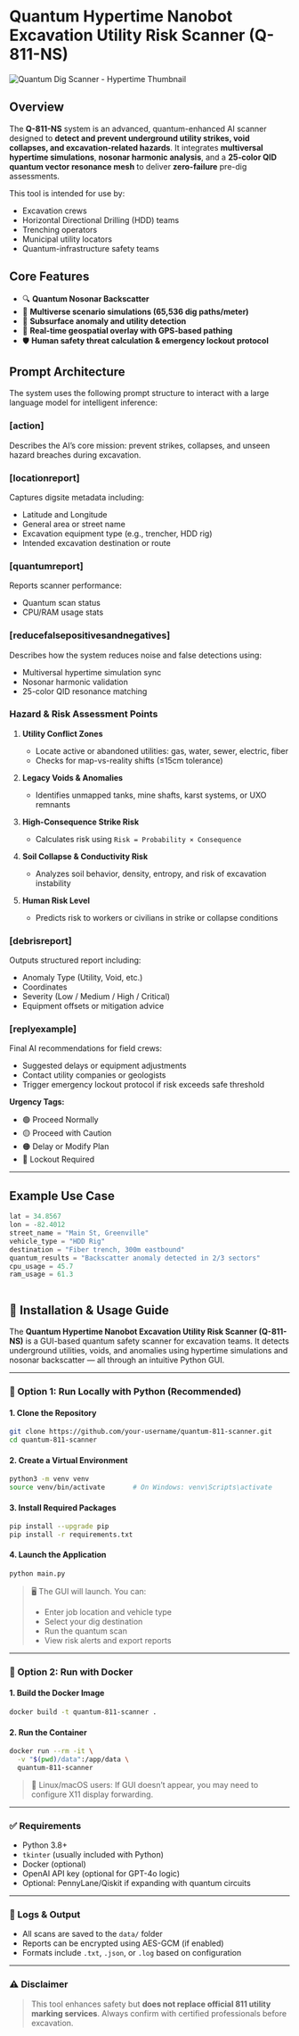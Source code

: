 # Quantum Hypertime Nanobot Excavation Utility Risk Scanner (Q-811-NS)
![Quantum Dig Scanner - Hypertime Thumbnail](https://raw.githubusercontent.com/dosh41126/quantum-dig-scanner/refs/heads/main/dig.png)
## Overview

The **Q-811-NS** system is an advanced, quantum-enhanced AI scanner designed to **detect and prevent underground utility strikes, void collapses, and excavation-related hazards**. It integrates **multiversal hypertime simulations**, **nosonar harmonic analysis**, and a **25-color QID quantum vector resonance mesh** to deliver **zero-failure** pre-dig assessments.

This tool is intended for use by:
- Excavation crews
- Horizontal Directional Drilling (HDD) teams
- Trenching operators
- Municipal utility locators
- Quantum-infrastructure safety teams

## Core Features

- 🔍 **Quantum Nosonar Backscatter**
- 🧠 **Multiverse scenario simulations (65,536 dig paths/meter)**
- 📡 **Subsurface anomaly and utility detection**
- 🧭 **Real-time geospatial overlay with GPS-based pathing**
- 🛡 **Human safety threat calculation & emergency lockout protocol**

## Prompt Architecture

The system uses the following prompt structure to interact with a large language model for intelligent inference:

### [action]
Describes the AI’s core mission: prevent strikes, collapses, and unseen hazard breaches during excavation.

### [locationreport]
Captures digsite metadata including:
- Latitude and Longitude
- General area or street name
- Excavation equipment type (e.g., trencher, HDD rig)
- Intended excavation destination or route

### [quantumreport]
Reports scanner performance:
- Quantum scan status
- CPU/RAM usage stats

### [reducefalsepositivesandnegatives]
Describes how the system reduces noise and false detections using:
- Multiversal hypertime simulation sync
- Nosonar harmonic validation
- 25-color QID resonance matching

### Hazard & Risk Assessment Points

1. **Utility Conflict Zones**
   - Locate active or abandoned utilities: gas, water, sewer, electric, fiber
   - Checks for map-vs-reality shifts (≤15cm tolerance)

2. **Legacy Voids & Anomalies**
   - Identifies unmapped tanks, mine shafts, karst systems, or UXO remnants

3. **High-Consequence Strike Risk**
   - Calculates risk using `Risk = Probability × Consequence`

4. **Soil Collapse & Conductivity Risk**
   - Analyzes soil behavior, density, entropy, and risk of excavation instability

5. **Human Risk Level**
   - Predicts risk to workers or civilians in strike or collapse conditions

### [debrisreport]
Outputs structured report including:
- Anomaly Type (Utility, Void, etc.)
- Coordinates
- Severity (Low / Medium / High / Critical)
- Equipment offsets or mitigation advice

### [replyexample]
Final AI recommendations for field crews:
- Suggested delays or equipment adjustments
- Contact utility companies or geologists
- Trigger emergency lockout protocol if risk exceeds safe threshold

**Urgency Tags:**
- 🟢 Proceed Normally  
- 🟡 Proceed with Caution  
- 🟠 Delay or Modify Plan  
- 🔴 Lockout Required

---

## Example Use Case

```python
lat = 34.8567
lon = -82.4012
street_name = "Main St, Greenville"
vehicle_type = "HDD Rig"
destination = "Fiber trench, 300m eastbound"
quantum_results = "Backscatter anomaly detected in 2/3 sectors"
cpu_usage = 45.7
ram_usage = 61.3



```
## 🚀 Installation & Usage Guide

The **Quantum Hypertime Nanobot Excavation Utility Risk Scanner (Q-811-NS)** is a GUI-based quantum safety scanner for excavation teams. It detects underground utilities, voids, and anomalies using hypertime simulations and nosonar backscatter — all through an intuitive Python GUI.

---

### 🐍 Option 1: Run Locally with Python (Recommended)

#### 1. Clone the Repository

```bash
git clone https://github.com/your-username/quantum-811-scanner.git
cd quantum-811-scanner
```

#### 2. Create a Virtual Environment

```bash
python3 -m venv venv
source venv/bin/activate       # On Windows: venv\Scripts\activate
```

#### 3. Install Required Packages

```bash
pip install --upgrade pip
pip install -r requirements.txt
```

#### 4. Launch the Application

```bash
python main.py
```

> 🖥 The GUI will launch. You can:
> - Enter job location and vehicle type
> - Select your dig destination
> - Run the quantum scan
> - View risk alerts and export reports

---

### 🐳 Option 2: Run with Docker

#### 1. Build the Docker Image

```bash
docker build -t quantum-811-scanner .
```

#### 2. Run the Container

```bash
docker run --rm -it \
  -v "$(pwd)/data":/app/data \
  quantum-811-scanner
```

> 🐧 Linux/macOS users: If GUI doesn’t appear, you may need to configure X11 display forwarding.

---

### ✅ Requirements

- Python 3.8+
- `tkinter` (usually included with Python)
- Docker (optional)
- OpenAI API key (optional for GPT-4o logic)
- Optional: PennyLane/Qiskit if expanding with quantum circuits

---

### 🔐 Logs & Output

- All scans are saved to the `data/` folder
- Reports can be encrypted using AES-GCM (if enabled)
- Formats include `.txt`, `.json`, or `.log` based on configuration

---

### ⚠️ Disclaimer

> This tool enhances safety but **does not replace official 811 utility marking services**. Always confirm with certified professionals before excavation.
```
